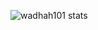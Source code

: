 ![wadhah101 stats](https://github-readme-stats.vercel.app/api?username=wadhah101&show_icons=true)


